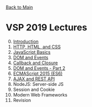 [Back to Main](https://github.com/ubc-vsp19/classroom)

# VSP 2019 Lectures

0. [Introduction](https://github.com/ubc-vsp19/classroom/raw/master/lectures/lecture-0.pdf)
1. [HTTP, HTML, and CSS](https://github.com/ubc-vsp19/classroom/raw/master/lectures/lecture-1.pdf)
2. [JavaScript Basics](https://github.com/ubc-vsp19/classroom/raw/master/lectures/lecture-2.pdf)
3. [DOM and Events](https://github.com/ubc-vsp19/classroom/raw/master/lectures/lecture-3.pdf)
4. [Callback and Closure](https://github.com/ubc-vsp19/classroom/raw/master/lectures/lecture-4.pdf)
5. [DOM and Events - Part 2](https://github.com/ubc-vsp19/classroom/raw/master/lectures/lecture-5.pdf)
6. [ECMAScript 2015 (ES6)](https://github.com/ubc-vsp19/classroom/raw/master/lectures/lecture-6.pdf)
7. [AJAX and REST API](https://github.com/ubc-vsp19/classroom/raw/master/lectures/lecture-7.pdf)
8. NodeJS: Server-side JS
9. Session and Cookie
10. Modern Web Frameworks
11. Revision
